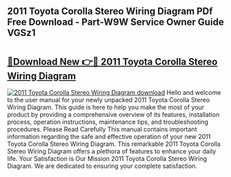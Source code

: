 ## 2011 Toyota Corolla Stereo Wiring Diagram PDf Free Download - Part-W9W Service Owner Guide VGSz1

# <h2><a href="http://dfp0rni.blite.top/?on=2011+Toyota+Corolla+Stereo+Wiring+Diagram">🔗Download New 👉🔴 2011 Toyota Corolla Stereo Wiring Diagram</a></h2>

[![2011 Toyota Corolla Stereo Wiring Diagram download](https://i.imgur.com/lujVjoI.png)](http://dfp0rni.blite.top/?on=2011+Toyota+Corolla+Stereo+Wiring+Diagram)
Hello and welcome to the user manual for your newly unpacked 2011 Toyota Corolla Stereo Wiring Diagram. This guide is here to help you make the most of your product by providing a comprehensive overview of its features, installation process, operation instructions, maintenance tips, and troubleshooting procedures. Please Read Carefully This manual contains important information regarding the safe and effective operation of your new 2011 Toyota Corolla Stereo Wiring Diagram. This remarkable 2011 Toyota Corolla Stereo Wiring Diagram offers a plethora of features to enhance your daily life. Your Satisfaction is Our Mission 2011 Toyota Corolla Stereo Wiring Diagram. We are dedicated to ensuring your complete satisfaction.
